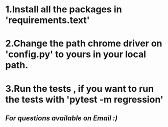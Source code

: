 # 1.Install all the packages in 'requirements.text'
# 2.Change the path chrome driver on 'config.py' to yours in your local path.
# 3.Run the tests , if you want to run the tests with 'pytest  -m regression' 
## *For questions available on Email :)*

